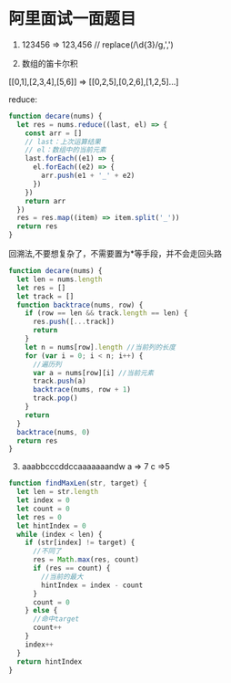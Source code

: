# 阿里面试一面题目

1. 123456 => 123,456
   //
   replace(/\d{3}/g,',')

2. 数组的笛卡尔积

[[0,1],[2,3,4],[5,6]] => [[0,2,5],[0,2,6],[1,2,5]...]

reduce:

```js
function decare(nums) {
  let res = nums.reduce((last, el) => {
    const arr = []
    // last：上次运算结果
    // el：数组中的当前元素
    last.forEach((e1) => {
      el.forEach((e2) => {
        arr.push(e1 + '_' + e2)
      })
    })
    return arr
  })
  res = res.map((item) => item.split('_'))
  return res
}
```

回溯法,不要想复杂了，不需要置为\*等手段，并不会走回头路

```js
function decare(nums) {
  let len = nums.length
  let res = []
  let track = []
  function backtrace(nums, row) {
    if (row == len && track.length == len) {
      res.push([...track])
      return
    }
    let n = nums[row].length //当前列的长度
    for (var i = 0; i < n; i++) {
      //遍历列
      var a = nums[row][i] //当前元素
      track.push(a)
      backtrace(nums, row + 1)
      track.pop()
    }
    return
  }
  backtrace(nums, 0)
  return res
}
```

3. aaabbcccddccaaaaaaandw a => 7 c =>5

```js
function findMaxLen(str, target) {
  let len = str.length
  let index = 0
  let count = 0
  let res = 0
  let hintIndex = 0
  while (index < len) {
    if (str[index] != target) {
      //不同了
      res = Math.max(res, count)
      if (res == count) {
        //当前的最大
        hintIndex = index - count
      }
      count = 0
    } else {
      //命中target
      count++
    }
    index++
  }
  return hintIndex
}
```

